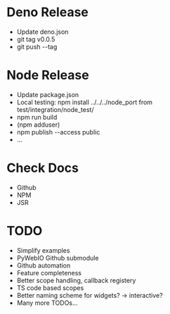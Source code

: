 
# Deno Release
* Update deno.json
* git tag v0.0.5
* git push --tag

# Node Release
* Update package.json
* Local testing: npm install ../../../node_port from test/integration/node_test/
* npm run build
* (npm adduser)
* npm publish --access public
* ...

# Check Docs

* Github
* NPM
* JSR

# TODO

* Simplify examples
* PyWebIO Github submodule
* Github automation
* Feature completeness
* Better scope handling, callback registery
* TS code based scopes
* Better naming scheme for widgets? -> interactive?
* Many more TODOs...
